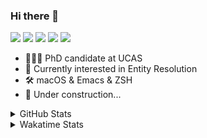 ### Hi there 👋

[![](https://img.shields.io/badge/-Email-325180?logo=maildotru&logoColor=white&style=flat-square)](mailto://wang@tianshu.me)
[![](https://img.shields.io/badge/-GitHub-black?logo=GitHub&style=flat-square)](https://github.com/tshu-w)
[![](https://img.shields.io/badge/-Telegram-26a5e4?labelColor=fafafa&logo=telegram&style=flat-square)](https://t.me/tshu_w) 
[![](https://img.shields.io/badge/-Twitter-1da1f2?logo=Twitter&logoColor=white&style=flat-square)](https://twitter.com/tshu_w)
[![](https://komarev.com/ghpvc/?username=tshu-w&color=blueviolet&style=flat-square)]()



- 🧑🏻‍🎓 PhD candidate at UCAS
- 🔭 Currently interested in Entity Resolution
- 🛠 macOS & Emacs & ZSH
- 🚧 Under construction...

<details>

<summary>GitHub Stats</summary>

![Tianshu's GitHub stats](https://github-readme-stats.vercel.app/api?username=tshu-w&show_icons=true&theme=buefy&count_private=true)
  
</details>


<details>
  <summary>Wakatime Stats</summary>

  Currently, files accessed by tramp cannot be tracked by wakatime, see https://github.com/wakatime/wakatime-mode/issues/27
  <br>
  
<!--START_SECTION:waka-->
**I'm an Early 🐤** 

```text
🌞 Morning    64 commits     █████░░░░░░░░░░░░░░░░░░░░   19.57% 
🌆 Daytime    119 commits    █████████░░░░░░░░░░░░░░░░   36.39% 
🌃 Evening    133 commits    ██████████░░░░░░░░░░░░░░░   40.67% 
🌙 Night      11 commits     ░░░░░░░░░░░░░░░░░░░░░░░░░   3.36%

```
📅 **I'm Most Productive on Monday** 

```text
Monday       86 commits     ██████░░░░░░░░░░░░░░░░░░░   26.3% 
Tuesday      38 commits     ███░░░░░░░░░░░░░░░░░░░░░░   11.62% 
Wednesday    31 commits     ██░░░░░░░░░░░░░░░░░░░░░░░   9.48% 
Thursday     27 commits     ██░░░░░░░░░░░░░░░░░░░░░░░   8.26% 
Friday       27 commits     ██░░░░░░░░░░░░░░░░░░░░░░░   8.26% 
Saturday     81 commits     ██████░░░░░░░░░░░░░░░░░░░   24.77% 
Sunday       37 commits     ██░░░░░░░░░░░░░░░░░░░░░░░   11.31%

```


📊 **This Week I Spent My Time On** 

```text
💬 Programming Languages: 
sh                       30 hrs 46 mins      ██████████████████████░░░   88.29% 
Org                      2 hrs 48 mins       ██░░░░░░░░░░░░░░░░░░░░░░░   8.05% 
Emacs Lisp               43 mins             ░░░░░░░░░░░░░░░░░░░░░░░░░   2.1% 
Python                   11 mins             ░░░░░░░░░░░░░░░░░░░░░░░░░   0.55% 
Bash                     10 mins             ░░░░░░░░░░░░░░░░░░░░░░░░░   0.49%

🔥 Editors: 
Zsh                      30 hrs 46 mins      ██████████████████████░░░   88.29% 
Emacs                    4 hrs 4 mins        ███░░░░░░░░░░░░░░░░░░░░░░   11.71%

🐱‍💻 Projects: 
multimodalER             18 hrs 24 mins      █████████████░░░░░░░░░░░░   52.83% 
entity_resolution        6 hrs 31 mins       ████░░░░░░░░░░░░░░░░░░░░░   18.74% 
Terminal                 5 hrs 1 min         ███░░░░░░░░░░░░░░░░░░░░░░   14.43% 
Unknown Project          2 hrs 55 mins       ██░░░░░░░░░░░░░░░░░░░░░░░   8.41% 
emacs                    46 mins             ░░░░░░░░░░░░░░░░░░░░░░░░░   2.25%

💻 Operating System: 
Linux                    27 hrs 5 mins       ███████████████████░░░░░░   77.75% 
Mac                      7 hrs 45 mins       █████░░░░░░░░░░░░░░░░░░░░   22.25%

```

**I Mostly Code in Python** 

```text
Python                   5 repos             ███████░░░░░░░░░░░░░░░░░░   27.78% 
JavaScript               3 repos             ████░░░░░░░░░░░░░░░░░░░░░   16.67% 
HTML                     2 repos             ██░░░░░░░░░░░░░░░░░░░░░░░   11.11% 
Emacs Lisp               2 repos             ██░░░░░░░░░░░░░░░░░░░░░░░   11.11% 
TeX                      2 repos             ██░░░░░░░░░░░░░░░░░░░░░░░   11.11%

```



 Last Updated on 12/07/2021
<!--END_SECTION:waka-->
</details>
